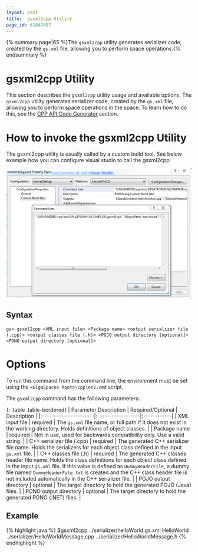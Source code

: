 ```yaml
---
layout: post
title:  gsxml2cpp Utility
page_id: 61867457
---
```


{% summary page|65 %}The `gsxml2cpp` utility generates serializer code, created by the `gs.xml` file, allowing you to perform space operations.{% endsummary %}

# gsxml2cpp Utility

This section describes the `gsxml2cpp` utility usage and available options. The `gsxml2cpp` utility generates serializer code, created by the `gs.xml` file, allowing you to perform space operations in the space. To learn how to do this, see the [CPP API Code Generator](/xap96/cpp-api-code-generator.html) section.

# How to invoke the gsxml2cpp Utility

The gsxml2cpp utility is usually called by a custom build tool. See below example how you can configure visual studio to call the gsxml2cpp:

![gsxml2cpp.jpg](/attachment_files/gsxml2cpp.jpg)

## Syntax

    gs> gsxml2cpp <XML input file> <Package name> <output serializer file (.cpp)> <output classes file (.h)> <POJO output directory [optional]> <PONO output directory [optional]>

# Options

To run this command from the command line, the environment must be set using the `<GigaSpaces Root>\cpp\env.cmd` script.

The `gsxml2cpp` command has the following parameters:

{: .table .table-bordered}
| Parameter Description | Required/Optional | Description |
|:----------------------|:------------------|:------------|
| XML input file | required | The `gs.xml` file name, or full path if it does not exist in the working directory. Holds definitions of object classes. |
| Package name | required | Not in use, used for backwards compatibility only. Use a valid string.  |
| C++ serializer file (.cpp) | required | The generated C++ serializer file name. Holds the serializers for each object class defined in the input `gs.xml` file. |
| C++ classes file (.h) | required | The generated C++ classes header file name. Holds the class definitions for each object class defined in the input `gs.xml` file. If this value is defined as `DummyHeaderFile`, a dummy file named `DummyHeaderFile.txt` is created and the C++ class header file is not included automatically in the C++ serializer file. |
| POJO output directory | optional | The target directory to hold the generated POJO (Java) files. |
| PONO output directory | optional | The target directory to hold the generated PONO (.NET) files. |

## Example

{% highlight java %}
$gsxml2cpp ../serializer/helloWorld.gs.xml HelloWorld ../serializer/HelloWorldMessage.cpp ../serializer/HelloWorldMessage.h
{% endhighlight %}
